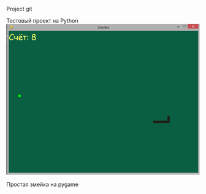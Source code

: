 Project git

Тестовый проект на Python
![ScreenShot](https://github.com/Konstantin130/git_test/blob/main/%D1%81%D0%BA%D1%80%D0%B8%D0%BD.png)

Простая змейка на pygame


